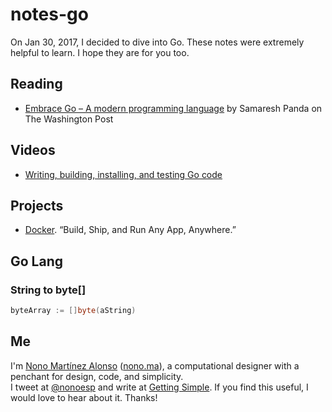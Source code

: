 # notes-go

On Jan 30, 2017, I decided to dive into Go. These notes were extremely helpful to learn. I hope they are for you too.

## Reading

* [Embrace Go – A modern programming language](https://developer.washingtonpost.com/pb/blog/post/2016/04/06/embrace-go/) by Samaresh Panda on The Washington Post

## Videos

* [Writing, building, installing, and testing Go code](https://www.youtube.com/watch?v=XCsL89YtqCs)

## Projects

* [Docker](https://www.docker.com/). “Build, Ship, and Run Any App, Anywhere.”

## Go Lang

### String to byte[]

```go
byteArray := []byte(aString)
```


## Me

I'm [Nono Martínez Alonso](http://nono.ma) ([nono.ma](http://nono.ma)), a computational designer with a penchant for design, code, and simplicity.  
I tweet at [@nonoesp](http://www.twitter.com/nonoesp) and write at [Getting Simple](http://gettingsimple.com/). If you find this useful, I would love to hear about it. Thanks!
